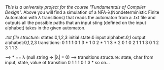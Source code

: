 *This is a university project for the course "Fundamentals of Compiler Design".* 
Above you will find a simulation of a NFA-λ(Nondeterministic Finite Automaton with λ transitions) that reads the automaton from a .txt file and outputs all the possible paths that an input sting (defined on the input alphabet) takes in the given automaton.

*.txt file structure:*
states:0,1,2,3
initial state:0
input alphabet:0,1
output alphabet:0,1,2,3
transitions:
0 1 1 1
0 1 3 *
1 0 2 *
1 1 3 *
2 0 1 0
2 1 1 1
3 0 1 2
3 1 1 3


--> * == λ (null string -> |λ| = 0)
--> transitions structure: state, char from input, state, value of transition
                              0          1            1          1
                              0          1            3          *
                              so on...
